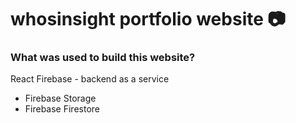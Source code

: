 # whosinsight portfolio website 📷

### What was used to build this website?
React
Firebase - backend as a service
- Firebase Storage
- Firebase Firestore
